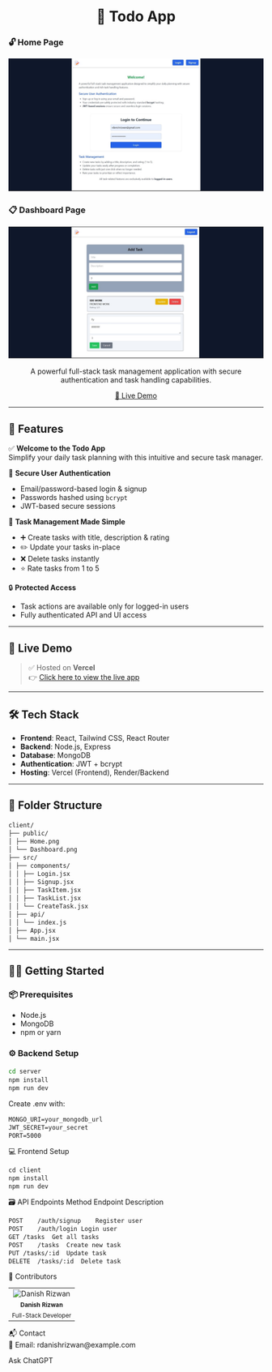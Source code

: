<h1 align="center">📝 Todo App</h1>

### 🔓 Home Page

<p align="center">
  <img src="./todoPreview1.jpg" alt=" Preview" width="700"/>
</p>

### 📋 Dashboard Page

<p align="center">
  <img src="./todoPreview2.jpg" alt=" Preview" width="700"/>
</p>

<p align="center"> 
  A powerful full-stack task management application with secure authentication and task handling capabilities.
</p>

<p align="center">
  <a href="https://your-vercel-app.vercel.app" target="_blank">
    🔗 Live Demo
  </a>
</p>

---

## 🌟 Features

✅ **Welcome to the Todo App**  
Simplify your daily task planning with this intuitive and secure task manager.

🔐 **Secure User Authentication**  
- Email/password-based login & signup  
- Passwords hashed using `bcrypt`  
- JWT-based secure sessions  

📝 **Task Management Made Simple**  
- ➕ Create tasks with title, description & rating  
- ✏️ Update your tasks in-place  
- ❌ Delete tasks instantly  
- ⭐ Rate tasks from 1 to 5  

🔒 **Protected Access**  
- Task actions are available only for logged-in users  
- Fully authenticated API and UI access

---

## 🚀 Live Demo

> ✅ Hosted on **Vercel**  
👉 [Click here to view the live app](https://your-vercel-app.vercel.app)

---

## 🛠️ Tech Stack

- **Frontend**: React, Tailwind CSS, React Router  
- **Backend**: Node.js, Express  
- **Database**: MongoDB  
- **Authentication**: JWT + bcrypt  
- **Hosting**: Vercel (Frontend), Render/Backend

---

## 📁 Folder Structure
```
client/
├── public/
│ ├── Home.png
│ └── Dashboard.png
├── src/
│ ├── components/
│ │ ├── Login.jsx
│ │ ├── Signup.jsx
│ │ ├── TaskItem.jsx
│ │ ├── TaskList.jsx
│ │ └── CreateTask.jsx
│ ├── api/
│ │ └── index.js
│ ├── App.jsx
│ └── main.jsx
```
---

## 🧑‍💻 Getting Started

### 📦 Prerequisites

- Node.js
- MongoDB
- npm or yarn

### ⚙️ Backend Setup

```bash
cd server
npm install
npm run dev
```
Create .env with:
```
MONGO_URI=your_mongodb_url
JWT_SECRET=your_secret
PORT=5000
```
💻 Frontend Setup
```
cd client
npm install
npm run dev
```
🗃️ API Endpoints
Method	Endpoint	Description
```
POST	/auth/signup	Register user
POST	/auth/login	Login user
GET	/tasks	Get all tasks
POST	/tasks	Create new task
PUT	/tasks/:id	Update task
DELETE	/tasks/:id	Delete task
```

👤 Contributors
<table> <tr> <td align="center"> <img src="https://avatars.githubusercontent.com/u/164065390?v=4" width="80px;" alt="Danish Rizwan"/> <br /><sub><b>Danish Rizwan</b></sub><br /> <sub>Full-Stack Developer</sub> </td> </tr> </table>
📬 Contact
<br>
📧 Email: rdanishrizwan@example.com
<br>






Ask ChatGPT



